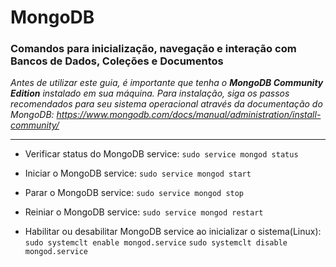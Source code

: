 # MongoDB

### Comandos para inicialização, navegação e interação com Bancos de Dados, Coleções e Documentos

*Antes de utilizar este guia, é importante que tenha o **MongoDB Community Edition** instalado em sua máquina. Para instalação, siga os passos recomendados para seu sistema operacional através da documentação do MongoDB: https://www.mongodb.com/docs/manual/administration/install-community/*

---

- Verificar status do MongoDB service:
  `sudo service mongod status`

- Iniciar o MongoDB service:
  `sudo service mongod start`

- Parar o MongoDB service:
  `sudo service mongod stop`

- Reiniar o MongoDB service:
  `sudo service mongod restart`

- Habilitar ou desabilitar MongoDB service ao inicializar o sistema(Linux):
  `sudo systemclt enable mongod.service`
  `sudo systemclt disable mongod.service`
